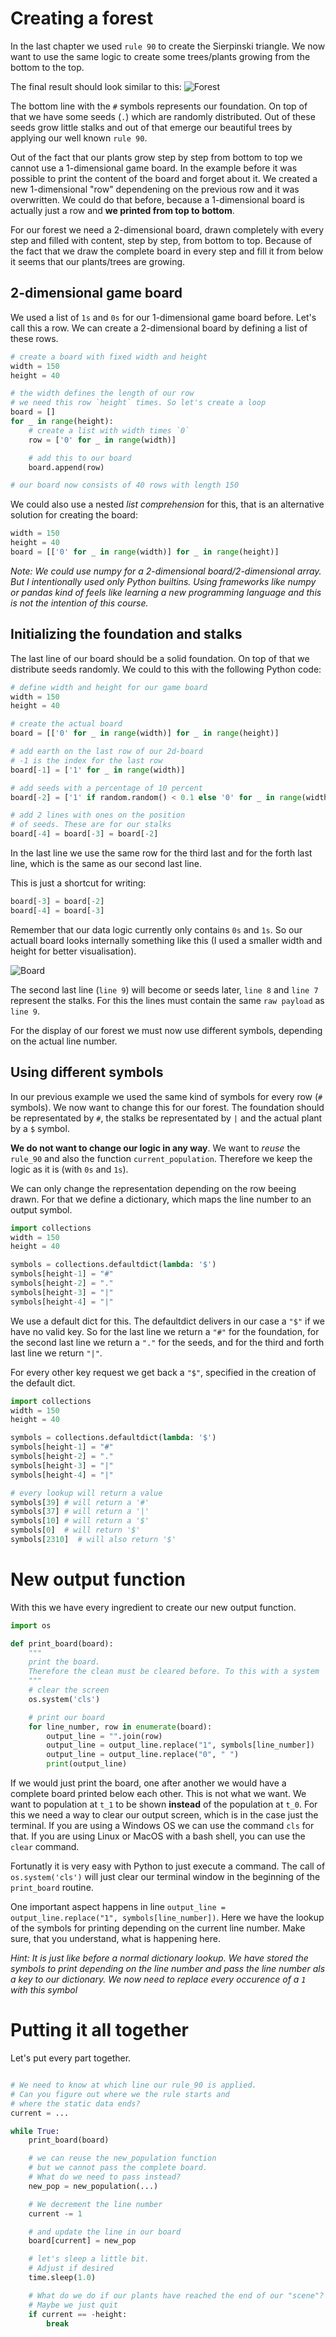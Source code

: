 # Creating a forest

In the last chapter we used `rule 90` to create the Sierpinski triangle. We now want to use the same logic to create some trees/plants growing from the bottom to the top.

The final result should look similar to this:
![Forest](ressources/forest.png "Forest")

The bottom line with the `#` symbols represents our foundation. On top of that we have some seeds (`.`) which are randomly distributed. Out of these seeds grow little stalks and out of that emerge our beautiful trees by applying our well known `rule 90`.

Out of the fact that our plants grow step by step from bottom to top we cannot use a 1-dimensional game board. In the example before it was possible to print the content of the board and forget about it. We created a new 1-dimensional "row" dependening on the previous row and it was overwritten.
 We could do that before, because a 1-dimensional board is actually just a row and **we printed from top to bottom**. 

For our forest we need a 2-dimensional board, drawn completely with every step and filled with content, step by step, from bottom to top. Because of the fact that we draw the complete board in every step and fill it from below it seems that our plants/trees are growing.

## 2-dimensional game board

We used a list of `1s` and `0s` for our 1-dimensional game board before. Let's call this a row. We can create a 2-dimensional board by defining a list of these rows. 

```python
# create a board with fixed width and height
width = 150
height = 40

# the width defines the length of our row
# we need this row `height` times. So let's create a loop
board = []
for _ in range(height):
    # create a list with width times `0`
    row = ['0' for _ in range(width)]

    # add this to our board
    board.append(row)

# our board now consists of 40 rows with length 150

```

We could also use a nested *list comprehension*  for this, that is an alternative solution for creating the board:
```python
width = 150
height = 40
board = [['0' for _ in range(width)] for _ in range(height)]
```

*Note: We could use numpy for a 2-dimensional board/2-dimensional array. But I intentionally used only Python builtins. Using frameworks like numpy or pandas kind of feels like learning a new programming language and this is not the intention of this course.*

## Initializing the foundation and stalks

The last line of our board should be a solid foundation. On top of that we distribute seeds randomly.
We could to this with the following Python code:
```python
# define width and height for our game board
width = 150
height = 40

# create the actual board
board = [['0' for _ in range(width)] for _ in range(height)]

# add earth on the last row of our 2d-board
# -1 is the index for the last row
board[-1] = ['1' for _ in range(width)]

# add seeds with a percentage of 10 percent
board[-2] = ['1' if random.random() < 0.1 else '0' for _ in range(width)]

# add 2 lines with ones on the position 
# of seeds. These are for our stalks
board[-4] = board[-3] = board[-2]
```

In the last line we use the same row for the third last and for the forth last line, which is the same as our second last line. 

This is just a shortcut for writing:
```python
board[-3] = board[-2]
board[-4] = board[-3]
```

Remember that our data logic currently only contains `0s` and `1s`. So our actuall board looks internally something like this (I used a smaller width and height for better visualisation).

![Board](ressources/board_01.png "Board with 1s and 0s")

The second last line (`line 9`) will become or seeds later, `line 8` and `line 7` represent the stalks. For this the lines must contain the same `raw payload` as `line 9`.

For the display of our forest we must now use different symbols, depending on the actual line number.

## Using different symbols
In our previous example we used the same kind of symbols for every row (`#` symbols). We now want to change this for our forest. The foundation should be representated by `#`, the stalks be representated by `|` and the actual plant by a `$` symbol. 

**We do not want to change our logic in any way**. We want to *reuse* the `rule_90` and also the function `current_population`. Therefore we keep the logic as it is (with `0s` and `1s`). 

We can only change the representation depending on the row beeing drawn. For that we define a dictionary, which maps the line number to an output symbol.

```python
import collections
width = 150
height = 40

symbols = collections.defaultdict(lambda: '$')
symbols[height-1] = "#"
symbols[height-2] = "."
symbols[height-3] = "|"
symbols[height-4] = "|"
```

We use a default dict for this. The defaultdict delivers in our case a `"$"` if we have no valid key. So for the last line we return a `"#"` for the foundation, for the second last line we return a `"."` for the seeds, and for the third and forth last line we return `"|"`. 

For every other key request we get back a `"$"`, specified in the creation of the default dict.
```python
import collections
width = 150
height = 40

symbols = collections.defaultdict(lambda: '$')
symbols[height-1] = "#"
symbols[height-2] = "."
symbols[height-3] = "|"
symbols[height-4] = "|"

# every lookup will return a value
symbols[39] # will return a '#'
symbols[37] # will return a '|'
symbols[10] # will return a '$'
symbols[0]  # will return '$'
symbols[2310]  # will also return '$'

```

# New output function

With this we have every ingredient to create our new output function. 

```python
import os

def print_board(board):
    """
    print the board.
    Therefore the clean must be cleared before. To this with a system 'cls' command
    """ 
    # clear the screen
    os.system('cls')

    # print our board
    for line_number, row in enumerate(board):
        output_line = "".join(row)
        output_line = output_line.replace("1", symbols[line_number])
        output_line = output_line.replace("0", " ")
        print(output_line)
```

If we would just print the board, one after another we would have a complete board printed below each other. This is not what we want. We want to population at `t_1` to be shown **instead** of the population at `t_0`. 
For this we need a way to clear our output screen, which is in the case just the terminal. If you are using a Windows OS we can use the command `cls` for that. If you are using Linux or MacOS with a bash shell, you can use the `clear` command. 

Fortunatly it is very easy with Python to just execute a command. The call of `os.system('cls')` will just clear our terminal window in the beginning of the `print_board` routine.

One important aspect happens in line `output_line = output_line.replace("1", symbols[line_number])`. Here we have the lookup of the symbols for printing depending on the current line number. Make sure, that you understand, what is happening here.

*Hint: It is just like before a normal dictionary lookup. We have stored the symbols to print depending on the line number and pass the line number als a key to our dictionary. We now need to replace every occurence of a `1` with this symbol*

# Putting it all together

Let's put every part together. 

```python

# We need to know at which line our rule_90 is applied.
# Can you figure out where we the rule starts and
# where the static data ends?
current = ...

while True:
    print_board(board)

    # we can reuse the new_population function
    # but we cannot pass the complete board.
    # What do we need to pass instead?
    new_pop = new_population(...)

    # We decrement the line number
    current -= 1

    # and update the line in our board
    board[current] = new_pop

    # let's sleep a little bit. 
    # Adjust if desired
    time.sleep(1.0)

    # What do we do if our plants have reached the end of our "scene"?
    # Maybe we just quit
    if current == -height:
        break
```